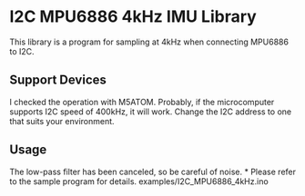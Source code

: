 # I2C MPU6886 4kHz IMU Library
This library is a program for sampling at 4kHz when connecting MPU6886 to I2C.

## Support Devices
I checked the operation with M5ATOM. Probably, if the microcomputer supports I2C speed of 400kHz, it will work. Change the I2C address to one that suits your environment.

## Usage
The low-pass filter has been canceled, so be careful of noise. * Please refer to the sample program for details.
examples/I2C_MPU6886_4kHz.ino
